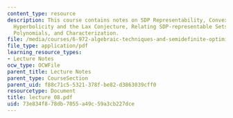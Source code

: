 ```yaml
---
content_type: resource
description: This course contains notes on SDP Representability, Convex Sets in R2,
  Hyperbolicity and the Lax Conjecture, Relating SDP-representable Sets and Hyperbolic
  Polynomials, and Characterization.
file: /media/courses/6-972-algebraic-techniques-and-semidefinite-optimization-spring-2006/73e834f878db7055a49c59a3cb227dce_lecture_08.pdf
file_type: application/pdf
learning_resource_types:
- Lecture Notes
ocw_type: OCWFile
parent_title: Lecture Notes
parent_type: CourseSection
parent_uid: f88c71c5-5321-378f-be82-d3863039cff0
resourcetype: Document
title: lecture_08.pdf
uid: 73e834f8-78db-7055-a49c-59a3cb227dce
---
```

